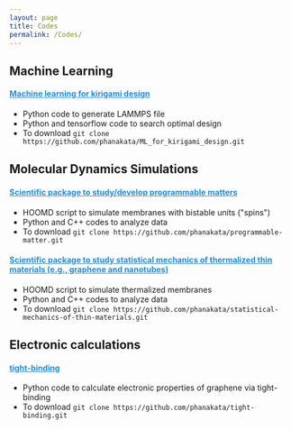 ```yaml
---
layout: page
title: Codes
permalink: /Codes/
---
```


## Machine Learning
#### <a href="https://github.com/phanakata/ML_for_kirigami_design" style="color:#268cd7"> Machine learning for kirigami design  </a>
* Python code to generate LAMMPS file 
* Python and tensorflow code to search optimal design
* To download `git clone https://github.com/phanakata/ML_for_kirigami_design.git`


## Molecular Dynamics Simulations 
#### <a href="https://github.com/phanakata/programmable-matter" style="color:#268cd7"> Scientific package to study/develop programmable matters  </a>
* HOOMD script to simulate membranes with bistable units ("spins")
* Python and C++ codes to analyze data
* To download `git clone https://github.com/phanakata/programmable-matter.git`

#### <a href="https://github.com/phanakata/statistical-mechanics-of-thin-materials" style="color:#268cd7"> Scientific package to study statistical mechanics of thermalized thin materials (e.g., graphene and nanotubes) </a>
* HOOMD script to simulate thermalized membranes
* Python and C++ codes to analyze data
* To download `git clone https://github.com/phanakata/statistical-mechanics-of-thin-materials.git`

## Electronic calculations 
#### <a href="https://github.com/phanakata/tight-binding" style="color:#268cd7"> tight-binding </a>
* Python code to calculate electronic properties of graphene via tight-binding
* To download `git clone https://github.com/phanakata/tight-binding.git`
